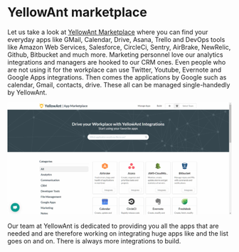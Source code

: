 # YellowAnt marketplace

Let us take a look at [YellowAnt Marketplace](https://www.yellowant.com/marketplace/) where you can find your everyday apps like GMail, Calendar, Drive, Asana, Trello and DevOps tools like Amazon Web Services, Salesforce, CircleCi, Sentry, AirBrake, NewRelic, Github, Bitbucket and much more. Marketing personnel love our analytics integrations and managers are hooked to our CRM ones. Even people who are not using it for the workplace can use Twitter, Youtube, Evernote and Google Apps integrations. Then comes the applications by Google such as calendar, Gmail, contacts, drive. These all can be managed single-handedly by YellowAnt.

![](/assets/marketplace.jpg)

Our team at YellowAnt is dedicated to providing you all the apps that are needed and are therefore working on integrating huge apps like  and the list goes on and on. There is always more integrations to build.

